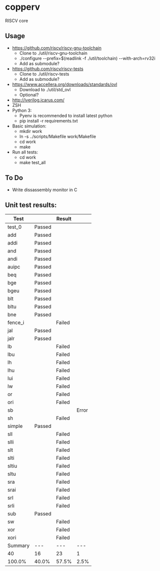 # copperv
RISCV core

## Usage
- https://github.com/riscv/riscv-gnu-toolchain
  - Clone to ./util/riscv-gnu-toolchain
  - ./configure --prefix=$(readlink -f ./util/toolchain) --with-arch=rv32i
  - Add as submodule?
- https://github.com/riscv/riscv-tests
  - Clone to ./util/riscv-tests
  - Add as submodule?
- https://www.accellera.org/downloads/standards/ovl
  - Download to ./util/std_ovl
  - Optional?
- http://iverilog.icarus.com/
- ZSH
- Python 3:
  - Pyenv is recommended to install latest python
  - pip install -r requirements.txt
- Basic simulation:
  - mkdir work
  - ln -s ../scripts/Makefile work/Makefile
  - cd work
  - make
- Run all tests:
  - cd work
  - make test_all

## To Do
- Write dissassembly monitor in C

## Unit test results:

| Test    |        | Result   |       |
|---------|--------|----------|-------|
| test_0  | Passed |          |       |
| add     | Passed |          |       |
| addi    | Passed |          |       |
| and     | Passed |          |       |
| andi    | Passed |          |       |
| auipc   | Passed |          |       |
| beq     | Passed |          |       |
| bge     | Passed |          |       |
| bgeu    | Passed |          |       |
| blt     | Passed |          |       |
| bltu    | Passed |          |       |
| bne     | Passed |          |       |
| fence_i |        | Failed   |       |
| jal     | Passed |          |       |
| jalr    | Passed |          |       |
| lb      |        | Failed   |       |
| lbu     |        | Failed   |       |
| lh      |        | Failed   |       |
| lhu     |        | Failed   |       |
| lui     |        | Failed   |       |
| lw      |        | Failed   |       |
| or      |        | Failed   |       |
| ori     |        | Failed   |       |
| sb      |        |          | Error |
| sh      |        | Failed   |       |
| simple  | Passed |          |       |
| sll     |        | Failed   |       |
| slli    |        | Failed   |       |
| slt     |        | Failed   |       |
| slti    |        | Failed   |       |
| sltiu   |        | Failed   |       |
| sltu    |        | Failed   |       |
| sra     |        | Failed   |       |
| srai    |        | Failed   |       |
| srl     |        | Failed   |       |
| srli    |        | Failed   |       |
| sub     | Passed |          |       |
| sw      |        | Failed   |       |
| xor     |        | Failed   |       |
| xori    |        | Failed   |       |
| Summary | ---    | ---      | ---   |
| 40      | 16     | 23       | 1     |
| 100.0%  | 40.0%  | 57.5%    | 2.5%  |

